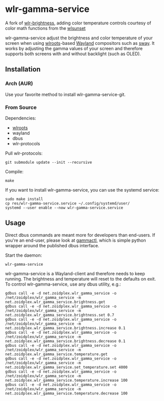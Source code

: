 # wlr-gamma-service

A fork of [wlr-brightness](https://github.com/mherzberg/wlr-brightness), adding color temperature controls courtesy of color math functions from the [wlsunset](mherzberg/wlr-brightness)

wlr-gamma-service adjust the brightness and color temperature of your screen when using
[wlroots](https://github.com/swaywm/wlroots/)-based
[Wayland](https://wayland.freedesktop.org/) compositors such as
[sway](https://github.com/swaywm/sway/). It works by adjusting the gamma values
of your screen and therefore supports both screens with and without backlight
(such as OLED).

## Installation

### Arch (AUR)

Use your favorite method to install wlr-gamma-service-git.

### From Source

Dependencies:

* [wlroots](https://github.com/swaywm/wlroots)
* wayland
* dbus
* wlr-protocols

Pull wlr-protocols:

    git submodule update --init --recursive

Compile:

    make
    
If you want to install wlr-gamma-service, you can use the systemd service:

    sudo make install
    cp res/wlr-gamma-service.service ~/.config/systemd/user/
    systemd --user enable --now wlr-gamma-service.service

## Usage

Direct dbus commands are meant more for developers than end-users. If you're an end-user, please look at [gammactl](https://github.com/berzoidberg/gammactl), which is simple python wrapper around the published dbus interface.

Start the daemon:

    wlr-gamma-service

wlr-gamma-service is a Wayland-client and therefore needs to keep running. The
brightness and temperature will reset to the defaults on exit. To control wlr-gamma-service, use any
dbus utility, e.g.:

    gdbus call -e -d net.zoidplex.wlr_gamma_service -o /net/zoidplex/wlr_gamma_service -m net.zoidplex.wlr_gamma_service.brightness.get
    gdbus call -e -d net.zoidplex.wlr_gamma_service -o /net/zoidplex/wlr_gamma_service -m net.zoidplex.wlr_gamma_service.brightness.set 0.7
    gdbus call -e -d net.zoidplex.wlr_gamma_service -o /net/zoidplex/wlr_gamma_service -m net.zoidplex.wlr_gamma_service.brightness.increase 0.1
    gdbus call -e -d net.zoidplex.wlr_gamma_service -o /net/zoidplex/wlr_gamma_service -m net.zoidplex.wlr_gamma_service.brightness.decrease 0.1
    gdbus call -e -d net.zoidplex.wlr_gamma_service -o /net/zoidplex/wlr_gamma_service -m net.zoidplex.wlr_gamma_service.temperature.get
    gdbus call -e -d net.zoidplex.wlr_gamma_service -o /net/zoidplex/wlr_gamma_service -m net.zoidplex.wlr_gamma_service.set_temperature.set 4000
    gdbus call -e -d net.zoidplex.wlr_gamma_service -o /net/zoidplex/wlr_gamma_service -m net.zoidplex.wlr_gamma_service.temperature.increase 100
    gdbus call -e -d net.zoidplex.wlr_gamma_service -o /net/zoidplex/wlr_gamma_service -m net.zoidplex.wlr_gamma_service.temperature.decrease 100
